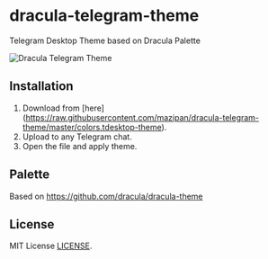 # dracula-telegram-theme
Telegram Desktop Theme based on Dracula Palette

![Dracula Telegram Theme](https://raw.githubusercontent.com/mazipan/dracula-telegram-theme/master/preview.PNG)

## Installation
1. Download from [here] (https://raw.githubusercontent.com/mazipan/dracula-telegram-theme/master/colors.tdesktop-theme).
2. Upload to any Telegram chat.
3. Open the file and apply theme.

## Palette
Based on https://github.com/dracula/dracula-theme

## License
MIT License [LICENSE](LICENSE).
